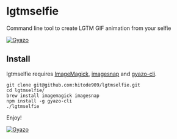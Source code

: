# lgtmselfie

Command line tool to create LGTM GIF animation from your selfie

[![Gyazo](https://i.gyazo.com/09709f3625bfa08d5e15f7d68fbb971c.gif)](https://gyazo.com/09709f3625bfa08d5e15f7d68fbb971c)

## Install

lgtmselfie requires [ImageMagick](http://www.imagemagick.org/script/index.php), [imagesnap](https://github.com/rharder/imagesnap) and [gyazo-cli](https://github.com/uiureo/gyazo-cli).

```
git clone git@github.com:hitode909/lgtmselfie.git
cd lgtmselfie/
brew install imagemagick imagesnap
npm install -g gyazo-cli
./lgtmselfie
```

Enjoy!

[![Gyazo](https://i.gyazo.com/db7d10fadeb1db787d15f458a9bb2a51.gif)](https://gyazo.com/db7d10fadeb1db787d15f458a9bb2a51)

